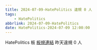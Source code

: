 ```yaml
---
title: 2024-07-09-HatePolitics 違規 0 人
tags:
    - HatePolitics
abbrlink: 2024-07-09-HatePolitics
date: HatePolitics-2024-07-09 12:00:00
---
```

HatePolitics 板 [板規連結](https://www.ptt.cc/bbs/HatePolitics/M.1617115262.A.D60.html)
昨天違規 0 人
